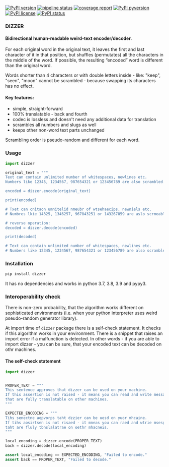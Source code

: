 
[![PyPI version](https://img.shields.io/pypi/v/dizzer.svg)](https://pypi.python.org/pypi/dizzer/)
[![pipeline status](https://gitlab.com/kamichal/dizzer/badges/master/pipeline.svg)](https://gitlab.com/kamichal/dizzer/-/commits/master)
[![coverage report](https://gitlab.com/kamichal/dizzer/badges/master/coverage.svg)](https://gitlab.com/kamichal/dizzer/-/commits/master)
[![PyPI pyversion](https://img.shields.io/pypi/pyversions/AIRIUM.svg)](https://pypi.org/project/dizzer/)
[![PyPI license](https://img.shields.io/pypi/l/AIRIUM.svg)](https://pypi.python.org/pypi/dizzer/)
[![PyPI status](https://img.shields.io/pypi/status/AIRIUM.svg)](https://pypi.python.org/pypi/dizzer/)

### DIZZER

#### Bidirectional human-readable weird-text encoder/decoder.

For each original word in the original text, it leaves the first and last character of it in that
position, but shuffles (permutates) all the characters in the middle of the word. If possible,
the resulting “encoded” word is different than the original word.

Words shorter than 4 characters or with double letters inside - like: "keep", 
"seen", "moon"  cannot be scrambled - because swapping its characters has no effect.

#### Key features: 
- simple, straight-forward
- 100% translatable - back and fourth
- codec is lossless and doesn't need any additional data for translation 
- scrambles all numbers and slugs as well
- keeps other non-word text parts unchanged

Scrambling order is pseudo-random and different for each word.

### Usage
```python
import dizzer

original_text = """
Text can contain unlimited number of whitespaces, newlines etc.
Numbers like 12345, 1234567, 987654321 or 123456789 are also scrambled.

encoded = dizzer.encode(original_text)

print(encoded)

# Txet can cnitaon umnitelid nmeubr of wtsehaecips, newniels etc.
# Numbres lkie 14325, 1346257, 967843251 or 143267859 are aslo scrmeabld.

# reverse operation:
decoded = dizzer.decode(encoded)

print(decoded)

# Text can contain unlimited number of whitespaces, newlines etc.
# Numbers like 12345, 1234567, 987654321 or 123456789 are also scrambled. 

```

### Installation
```bash
pip install dizzer
```
It has no dependencies and works in python 3.7, 3.8, 3.9 and pypy3.


### Interoperability check
There is non-zero probability, that the algorithm works 
different on sophisticated environments (i.e. when your python interpreter 
uses weird pseudo-random generator library).

At import time of `dizzer` package there is a self-check statement. 
It checks if this algorithm works in your environment. 
There is a snippet that raises an import error if a malfunction is detected.
In other words - if you are able to import dizzer - you can be sure, that your 
encoded text can be decoded on othr machines.

#### The self-check statement

```python
import dizzer


PROPER_TEXT = """
This sentence approves that dizzer can be used on your machine.
If this assertion is not raised - it means you can read and write messages
that are fully translatable on other machines.
"""

EXPECTED_ENCODING = """
Tihs senectne aepvorps taht dzzier can be uesd on yuor mhcaine.
If tihs aosirtsen is not risaed - it mneas you can raed and wtrie msesgeas
taht are fluly tbnslalatrae on oethr mhacneis.
"""

local_encoding = dizzer.encode(PROPER_TEXT)
back = dizzer.decode(local_encoding)

assert local_encoding == EXPECTED_ENCODING, "Failed to encode."
assert back == PROPER_TEXT, "Failed to decode."

```
